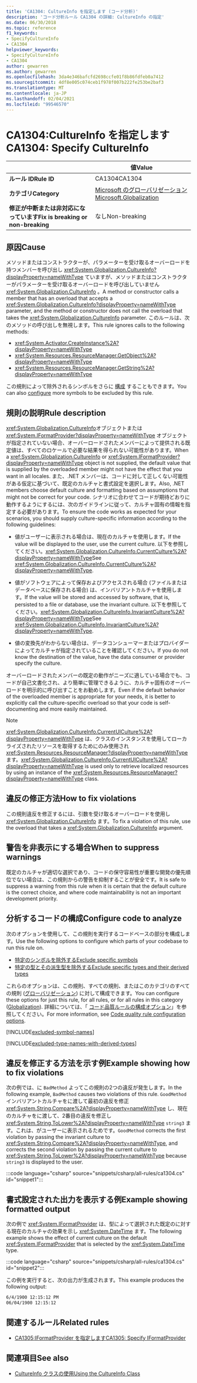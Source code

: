 ```yaml
---
title: 'CA1304: CultureInfo を指定します (コード分析)'
description: 'コード分析ルール CA1304 の詳細: CultureInfo の指定'
ms.date: 06/30/2018
ms.topic: reference
f1_keywords:
- SpecifyCultureInfo
- CA1304
helpviewer_keywords:
- SpecifyCultureInfo
- CA1304
author: gewarren
ms.author: gewarren
ms.openlocfilehash: 3da4e346bafcfd2698ccfe01f8b86fdfeb0a7412
ms.sourcegitcommit: 4df8e005c074ceb1f978f007b222fe253be2baf3
ms.translationtype: MT
ms.contentlocale: ja-JP
ms.lasthandoff: 02/04/2021
ms.locfileid: "99546570"
---
```

# <a name="ca1304-specify-cultureinfo"></a><span data-ttu-id="1170c-103">CA1304:CultureInfo を指定します</span><span class="sxs-lookup"><span data-stu-id="1170c-103">CA1304: Specify CultureInfo</span></span>

| | <span data-ttu-id="1170c-104">値</span><span class="sxs-lookup"><span data-stu-id="1170c-104">Value</span></span> |
|-|-|
| <span data-ttu-id="1170c-105">**ルール ID**</span><span class="sxs-lookup"><span data-stu-id="1170c-105">**Rule ID**</span></span> |<span data-ttu-id="1170c-106">CA1304</span><span class="sxs-lookup"><span data-stu-id="1170c-106">CA1304</span></span>|
| <span data-ttu-id="1170c-107">**カテゴリ**</span><span class="sxs-lookup"><span data-stu-id="1170c-107">**Category**</span></span> |[<span data-ttu-id="1170c-108">Microsoft のグローバリゼーション</span><span class="sxs-lookup"><span data-stu-id="1170c-108">Microsoft.Globalization</span></span>](globalization-warnings.md)|
| <span data-ttu-id="1170c-109">**修正が中断または非対応になっています**</span><span class="sxs-lookup"><span data-stu-id="1170c-109">**Fix is breaking or non-breaking**</span></span> |<span data-ttu-id="1170c-110">なし</span><span class="sxs-lookup"><span data-stu-id="1170c-110">Non-breaking</span></span>|

## <a name="cause"></a><span data-ttu-id="1170c-111">原因</span><span class="sxs-lookup"><span data-stu-id="1170c-111">Cause</span></span>

<span data-ttu-id="1170c-112">メソッドまたはコンストラクターが、パラメーターを受け取るオーバーロードを持つメンバーを呼び出し <xref:System.Globalization.CultureInfo?displayProperty=nameWithType> ていますが、メソッドまたはコンストラクターがパラメーターを受け取るオーバーロードを呼び出していません <xref:System.Globalization.CultureInfo> 。</span><span class="sxs-lookup"><span data-stu-id="1170c-112">A method or constructor calls a member that has an overload that accepts a <xref:System.Globalization.CultureInfo?displayProperty=nameWithType> parameter, and the method or constructor does not call the overload that takes the <xref:System.Globalization.CultureInfo> parameter.</span></span> <span data-ttu-id="1170c-113">このルールは、次のメソッドの呼び出しを無視します。</span><span class="sxs-lookup"><span data-stu-id="1170c-113">This rule ignores calls to the following methods:</span></span>

- <xref:System.Activator.CreateInstance%2A?displayProperty=nameWithType>
- <xref:System.Resources.ResourceManager.GetObject%2A?displayProperty=nameWithType>
- <xref:System.Resources.ResourceManager.GetString%2A?displayProperty=nameWithType>

<span data-ttu-id="1170c-114">この規則によって除外されるシンボルをさらに [構成](#configure-code-to-analyze) することもできます。</span><span class="sxs-lookup"><span data-stu-id="1170c-114">You can also [configure](#configure-code-to-analyze) more symbols to be excluded by this rule.</span></span>

## <a name="rule-description"></a><span data-ttu-id="1170c-115">規則の説明</span><span class="sxs-lookup"><span data-stu-id="1170c-115">Rule description</span></span>

<span data-ttu-id="1170c-116"><xref:System.Globalization.CultureInfo>オブジェクトまたは <xref:System.IFormatProvider?displayProperty=nameWithType> オブジェクトが指定されていない場合、オーバーロードされたメンバーによって提供される既定値は、すべてのロケールで必要な結果を得られない可能性があります。</span><span class="sxs-lookup"><span data-stu-id="1170c-116">When a <xref:System.Globalization.CultureInfo> or <xref:System.IFormatProvider?displayProperty=nameWithType> object is not supplied, the default value that is supplied by the overloaded member might not have the effect that you want in all locales.</span></span> <span data-ttu-id="1170c-117">また、.NET メンバーは、コードに対して正しくない可能性がある仮定に基づいて、既定のカルチャと書式設定を選択します。</span><span class="sxs-lookup"><span data-stu-id="1170c-117">Also, .NET members choose default culture and formatting based on assumptions that might not be correct for your code.</span></span> <span data-ttu-id="1170c-118">シナリオに合わせてコードが期待どおりに動作するようにするには、次のガイドラインに従って、カルチャ固有の情報を指定する必要があります。</span><span class="sxs-lookup"><span data-stu-id="1170c-118">To ensure the code works as expected for your scenarios, you should supply culture-specific information according to the following guidelines:</span></span>

- <span data-ttu-id="1170c-119">値がユーザーに表示される場合は、現在のカルチャを使用します。</span><span class="sxs-lookup"><span data-stu-id="1170c-119">If the value will be displayed to the user, use the current culture.</span></span> <span data-ttu-id="1170c-120">以下を参照してください。<xref:System.Globalization.CultureInfo.CurrentCulture%2A?displayProperty=nameWithType></span><span class="sxs-lookup"><span data-stu-id="1170c-120">See <xref:System.Globalization.CultureInfo.CurrentCulture%2A?displayProperty=nameWithType>.</span></span>

- <span data-ttu-id="1170c-121">値がソフトウェアによって保存およびアクセスされる場合 (ファイルまたはデータベースに保存される場合) は、インバリアントカルチャを使用します。</span><span class="sxs-lookup"><span data-stu-id="1170c-121">If the value will be stored and accessed by software, that is, persisted to a file or database, use the invariant culture.</span></span> <span data-ttu-id="1170c-122">以下を参照してください。<xref:System.Globalization.CultureInfo.InvariantCulture%2A?displayProperty=nameWithType></span><span class="sxs-lookup"><span data-stu-id="1170c-122">See <xref:System.Globalization.CultureInfo.InvariantCulture%2A?displayProperty=nameWithType>.</span></span>

- <span data-ttu-id="1170c-123">値の変換先がわからない場合は、データコンシューマーまたはプロバイダーによってカルチャが指定されていることを確認してください。</span><span class="sxs-lookup"><span data-stu-id="1170c-123">If you do not know the destination of the value, have the data consumer or provider specify the culture.</span></span>

<span data-ttu-id="1170c-124">オーバーロードされたメンバーの既定の動作がニーズに適している場合でも、コードが自己文書化され、より簡単に管理できるように、カルチャ固有のオーバーロードを明示的に呼び出すことをお勧めします。</span><span class="sxs-lookup"><span data-stu-id="1170c-124">Even if the default behavior of the overloaded member is appropriate for your needs, it is better to explicitly call the culture-specific overload so that your code is self-documenting and more easily maintained.</span></span>

> [!NOTE]
> <span data-ttu-id="1170c-125"><xref:System.Globalization.CultureInfo.CurrentUICulture%2A?displayProperty=nameWithType> は、クラスのインスタンスを使用してローカライズされたリソースを取得するためにのみ使用され <xref:System.Resources.ResourceManager?displayProperty=nameWithType> ます。</span><span class="sxs-lookup"><span data-stu-id="1170c-125"><xref:System.Globalization.CultureInfo.CurrentUICulture%2A?displayProperty=nameWithType> is used only to retrieve localized resources by using an instance of the <xref:System.Resources.ResourceManager?displayProperty=nameWithType> class.</span></span>

## <a name="how-to-fix-violations"></a><span data-ttu-id="1170c-126">違反の修正方法</span><span class="sxs-lookup"><span data-stu-id="1170c-126">How to fix violations</span></span>

<span data-ttu-id="1170c-127">この規則違反を修正するには、引数を受け取るオーバーロードを使用し <xref:System.Globalization.CultureInfo> ます。</span><span class="sxs-lookup"><span data-stu-id="1170c-127">To fix a violation of this rule, use the overload that takes a <xref:System.Globalization.CultureInfo> argument.</span></span>

## <a name="when-to-suppress-warnings"></a><span data-ttu-id="1170c-128">警告を非表示にする場合</span><span class="sxs-lookup"><span data-stu-id="1170c-128">When to suppress warnings</span></span>

<span data-ttu-id="1170c-129">既定のカルチャが適切な選択であり、コードの保守容易性が重要な開発の優先順位でない場合は、この規則からの警告を抑制することが安全です。</span><span class="sxs-lookup"><span data-stu-id="1170c-129">It is safe to suppress a warning from this rule when it is certain that the default culture is the correct choice, and where code maintainability is not an important development priority.</span></span>

## <a name="configure-code-to-analyze"></a><span data-ttu-id="1170c-130">分析するコードの構成</span><span class="sxs-lookup"><span data-stu-id="1170c-130">Configure code to analyze</span></span>

<span data-ttu-id="1170c-131">次のオプションを使用して、この規則を実行するコードベースの部分を構成します。</span><span class="sxs-lookup"><span data-stu-id="1170c-131">Use the following options to configure which parts of your codebase to run this rule on.</span></span>

- [<span data-ttu-id="1170c-132">特定のシンボルを除外する</span><span class="sxs-lookup"><span data-stu-id="1170c-132">Exclude specific symbols</span></span>](#exclude-specific-symbols)
- [<span data-ttu-id="1170c-133">特定の型とその派生型を除外する</span><span class="sxs-lookup"><span data-stu-id="1170c-133">Exclude specific types and their derived types</span></span>](#exclude-specific-types-and-their-derived-types)

<span data-ttu-id="1170c-134">これらのオプションは、この規則、すべての規則、またはこのカテゴリのすべての規則 ([グローバリゼーション](globalization-warnings.md)) に対して構成できます。</span><span class="sxs-lookup"><span data-stu-id="1170c-134">You can configure these options for just this rule, for all rules, or for all rules in this category ([Globalization](globalization-warnings.md)).</span></span> <span data-ttu-id="1170c-135">詳細については、「 [コード品質ルールの構成オプション](../code-quality-rule-options.md)」を参照してください。</span><span class="sxs-lookup"><span data-stu-id="1170c-135">For more information, see [Code quality rule configuration options](../code-quality-rule-options.md).</span></span>

[!INCLUDE[excluded-symbol-names](~/includes/code-analysis/excluded-symbol-names.md)]

[!INCLUDE[excluded-type-names-with-derived-types](~/includes/code-analysis/excluded-type-names-with-derived-types.md)]

## <a name="example-showing-how-to-fix-violations"></a><span data-ttu-id="1170c-136">違反を修正する方法を示す例</span><span class="sxs-lookup"><span data-stu-id="1170c-136">Example showing how to fix violations</span></span>

<span data-ttu-id="1170c-137">次の例では、に `BadMethod` よってこの規則の2つの違反が発生します。</span><span class="sxs-lookup"><span data-stu-id="1170c-137">In the following example, `BadMethod` causes two violations of this rule.</span></span> <span data-ttu-id="1170c-138">`GoodMethod` インバリアントカルチャをに渡して最初の違反を修正 <xref:System.String.Compare%2A?displayProperty=nameWithType> し、現在のカルチャをに渡して、2番目の違反を修正し <xref:System.String.ToLower%2A?displayProperty=nameWithType> `string3` ます。これは、がユーザーに表示されるためです。</span><span class="sxs-lookup"><span data-stu-id="1170c-138">`GoodMethod` corrects the first violation by passing the invariant culture to <xref:System.String.Compare%2A?displayProperty=nameWithType>, and corrects the second violation by passing the current culture to <xref:System.String.ToLower%2A?displayProperty=nameWithType> because `string3` is displayed to the user.</span></span>

:::code language="csharp" source="snippets/csharp/all-rules/ca1304.cs" id="snippet1":::

## <a name="example-showing-formatted-output"></a><span data-ttu-id="1170c-139">書式設定された出力を表示する例</span><span class="sxs-lookup"><span data-stu-id="1170c-139">Example showing formatted output</span></span>

<span data-ttu-id="1170c-140">次の例で <xref:System.IFormatProvider> は、型によって選択された既定のに対する現在のカルチャの効果を示し <xref:System.DateTime> ます。</span><span class="sxs-lookup"><span data-stu-id="1170c-140">The following example shows the effect of current culture on the default <xref:System.IFormatProvider> that is selected by the <xref:System.DateTime> type.</span></span>

:::code language="csharp" source="snippets/csharp/all-rules/ca1304.cs" id="snippet2":::

<span data-ttu-id="1170c-141">この例を実行すると、次の出力が生成されます。</span><span class="sxs-lookup"><span data-stu-id="1170c-141">This example produces the following output:</span></span>

```txt
6/4/1900 12:15:12 PM
06/04/1900 12:15:12
```

## <a name="related-rules"></a><span data-ttu-id="1170c-142">関連するルール</span><span class="sxs-lookup"><span data-stu-id="1170c-142">Related rules</span></span>

- [<span data-ttu-id="1170c-143">CA1305:IFormatProvider を指定します</span><span class="sxs-lookup"><span data-stu-id="1170c-143">CA1305: Specify IFormatProvider</span></span>](ca1305.md)

## <a name="see-also"></a><span data-ttu-id="1170c-144">関連項目</span><span class="sxs-lookup"><span data-stu-id="1170c-144">See also</span></span>

- [<span data-ttu-id="1170c-145">CultureInfo クラスの使用</span><span class="sxs-lookup"><span data-stu-id="1170c-145">Using the CultureInfo Class</span></span>](../../../standard/globalization-localization/globalization.md#work-with-culture-specific-settings)
